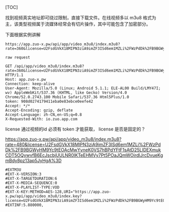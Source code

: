 [TOC]


找到视频真实地址即可绕过限制，直接下载文件。在线视频多以 m3u8 格式为主，该类型视频属于流媒体经常会有切片操作，其中可能包含了加密部分。


下面根据实例讲解

```
https://app.zuo-x.pw/api/app/video_m3u8/index.m3u8?rate=360&license=U2FsdGVkX18MIPN3ziA9imZF3ISd6em1MZLi%2FWzPdDk%2FB9BGWyHM9Yc9tEOAcMwYvneK0VS7hBPdYFtF1sAtD25LIDEXmukCDT5OQywvfB6EcJscbjUULNR0IKTeEHMVy7Pt5POaJQmWOirdlJrcDvueKgmBdy8pz13ap5JyHgA%3D

raw request

GET /api/app/video_m3u8/index.m3u8?rate=360&license=U2FsdGVkX18MIPN3ziA9imZF3ISd6em1MZLi%2FWzPdDk%2FB9BGWyHM9Yc9tEOAcMwYvneK0VS7hBPdYFtF1sAtD25LIDEXmukCDT5OQywvfB6EcJscbjUULNR0IKTeEHMVy7Pt5POaJQmWOirdlJrcDvueKgmBdy8pz13ap5JyHgA%3D HTTP/1.1
Host: app.zuo-x.pw
Connection: keep-alive
User-Agent: Mozilla/5.0 (Linux; Android 5.1.1; ELE-AL00 Build/LMY47I; wv) AppleWebKit/537.36 (KHTML, like Gecko) Version/4.0 Chrome/52.0.2743.100 Mobile Safari/537.36 Html5Plus/1.0
token: 908d0274179411eba0e83ebce0eefe42
Accept: */*
Accept-Encoding: gzip, deflate
Accept-Language: zh-CN,en-US;q=0.8
X-Requested-With: io.zuo.app.com
```

license 通过视频的id 必须有 token 才能获取， license 是否是固定的？

https://app.zuo-x.pw/api/app/video_m3u8/index.m3u8?rate=480&license=U2FsdGVkX18MIPN3ziA9imZF3ISd6em1MZLi%2FWzPdDk%2FB9BGWyHM9Yc9tEOAcMwYvneK0VS7hBPdYFtF1sAtD25LIDEXmukCDT5OQywvfB6EcJscbjUULNR0IKTeEHMVy7Pt5POaJQmWOirdlJrcDvueKgmBdy8pz13ap5JyHgA%3D


```
#EXTM3U
#EXT-X-VERSION:3
#EXT-X-TARGETDURATION:6
#EXT-X-MEDIA-SEQUENCE:0
#EXT-X-PLAYLIST-TYPE:VOD
#EXT-X-KEY:METHOD=AES-128,URI="https://app.zuo-x.pw/api/app/video_m3u8/index.key?license=U2FsdGVkX18MIPN3ziA9imZF3ISd6em1MZLi%2FWzPdDk%2FB9BGWyHM9Yc9tEOAcMwYvneK0VS7hBPdYFtF1sAtD25LIDEXmukCDT5OQywvfB6EcJscbjUULNR0IKTeEHMVy7Pt5POaJQmWOirdlJrcDvueKgmBdy8pz13ap5JyHgA%3D&rate=480",IV=0xeac2ca0837eb82fc02c148607c0f7fd4
#EXTINF:5.880000,
```

